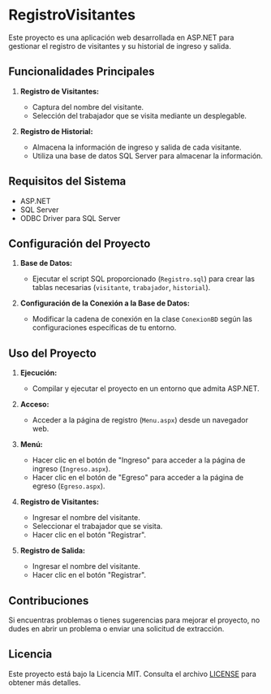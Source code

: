 # RegistroVisitantes
Este proyecto es una aplicación web desarrollada en ASP.NET para gestionar el registro de visitantes y su historial de ingreso y salida.
## Funcionalidades Principales

1. **Registro de Visitantes:**
   - Captura del nombre del visitante.
   - Selección del trabajador que se visita mediante un desplegable.

2. **Registro de Historial:**
   - Almacena la información de ingreso y salida de cada visitante.
   - Utiliza una base de datos SQL Server para almacenar la información.

## Requisitos del Sistema

- ASP.NET
- SQL Server
- ODBC Driver para SQL Server

## Configuración del Proyecto

1. **Base de Datos:**
   - Ejecutar el script SQL proporcionado (`Registro.sql`) para crear las tablas necesarias (`visitante`, `trabajador`, `historial`).

2. **Configuración de la Conexión a la Base de Datos:**
   - Modificar la cadena de conexión en la clase `ConexionBD` según las configuraciones específicas de tu entorno.

## Uso del Proyecto

1. **Ejecución:**
   - Compilar y ejecutar el proyecto en un entorno que admita ASP.NET.

2. **Acceso:**
   - Acceder a la página de registro (`Menu.aspx`) desde un navegador web.

3. **Menú:**
   - Hacer clic en el botón de "Ingreso" para acceder a la página de ingreso (`Ingreso.aspx`).
   - Hacer clic en el botón de "Egreso" para acceder a la página de egreso (`Egreso.aspx`).

4. **Registro de Visitantes:**
   - Ingresar el nombre del visitante.
   - Seleccionar el trabajador que se visita.
   - Hacer clic en el botón "Registrar".

5. **Registro de Salida:**
   - Ingresar el nombre del visitante.
   - Hacer clic en el botón "Registrar".

## Contribuciones

Si encuentras problemas o tienes sugerencias para mejorar el proyecto, no dudes en abrir un problema o enviar una solicitud de extracción.

## Licencia

Este proyecto está bajo la Licencia MIT. Consulta el archivo [LICENSE](LICENSE) para obtener más detalles.
